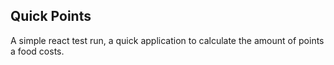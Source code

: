 ## Quick Points

A simple react test run, a quick application to calculate the amount of points a food costs.
